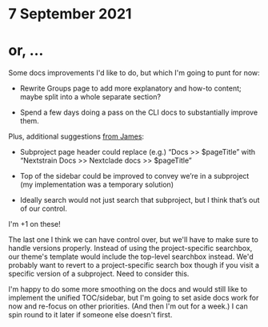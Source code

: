 # 7 September 2021
# or, …

Some docs improvements I'd like to do, but which I'm going to punt for now:

  - Rewrite Groups page to add more explanatory and how-to content; maybe split
    into a whole separate section?

  - Spend a few days doing a pass on the CLI docs to substantially improve
    them.

Plus, additional suggestions [from
James](https://bedfordlab.slack.com/archives/C01LCTT7JNN/p1630900155016900):

  - Subproject page header could replace (e.g.) “Docs >> $pageTitle” with
    “Nextstrain Docs >> Nextclade docs >> $pageTitle”

  - Top of the sidebar could be improved to convey we’re in a subproject (my
    implementation was a temporary solution)

  - Ideally search would not just search that subproject, but I think that’s
    out of our control.

I'm +1 on these!

The last one I think we can have control over, but we'll have to make sure to
handle versions properly.  Instead of using the project-specific searchbox, our
theme's template would include the top-level searchbox instead. We'd probably
want to revert to a project-specific search box though if you visit a specific
version of a subproject. Need to consider this.

I'm happy to do some more smoothing on the docs and would still like to
implement the unified TOC/sidebar, but I'm going to set aside docs work for now
and re-focus on other priorities. (And then I'm out for a week.) I can spin
round to it later if someone else doesn't first.

